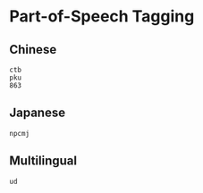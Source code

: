 # Part-of-Speech Tagging

## Chinese
```{toctree}
ctb
pku
863
```

## Japanese
```{toctree}
npcmj
```

## Multilingual

```{toctree}
ud
```



